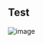 ## Test

![image](https://user-images.githubusercontent.com/58142149/209438457-a414c165-66b8-4ee0-b9fd-3ae78de31cbb.png)
